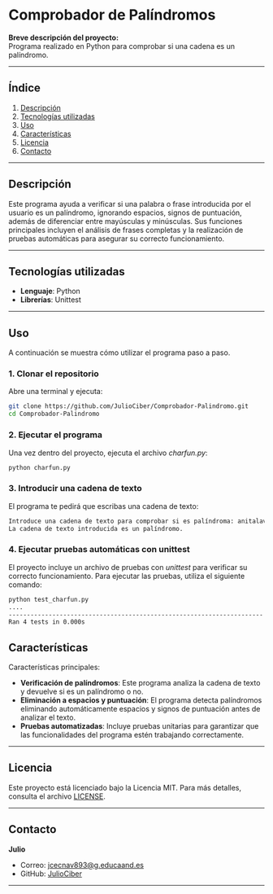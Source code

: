 # Comprobador de Palíndromos

**Breve descripción del proyecto:**  
Programa realizado en Python para comprobar si una cadena es un palíndromo.  

---

## Índice

1. [Descripción](#descripción)
2. [Tecnologías utilizadas](#tecnologías-utilizadas)
3. [Uso](#uso)
4. [Características](#características)
5. [Licencia](#licencia)
6. [Contacto](#contacto)

---

## Descripción

Este programa ayuda a verificar si una palabra o frase introducida por el usuario es un palíndromo, ignorando espacios, signos de puntuación, además de diferenciar entre mayúsculas y minúsculas. Sus funciones principales incluyen el análisis de frases completas y la realización de pruebas automáticas para asegurar su correcto funcionamiento.

---
## Tecnologías utilizadas

- **Lenguaje**: Python
- **Librerías**: Unittest

---

## Uso

A continuación se muestra cómo utilizar el programa paso a paso.
### 1. Clonar el repositorio

Abre una terminal y ejecuta:

```bash
git clone https://github.com/JulioCiber/Comprobador-Palindromo.git
cd Comprobador-Palindromo
```
### 2. Ejecutar el programa
Una vez dentro del proyecto, ejecuta el archivo *charfun.py*:
```bash
python charfun.py
```

### 3. Introducir una cadena de texto
El programa te pedirá que escribas una cadena de texto:
```bash
Introduce una cadena de texto para comprobar si es palíndroma: anitalavalatina
La cadena de texto introducida es un palíndromo.
```
### 4. Ejecutar pruebas automáticas con unittest
El proyecto incluye un archivo de pruebas con *unittest* para verificar su correcto funcionamiento. Para ejecutar las pruebas, utiliza el siguiente comando:
```bash
python test_charfun.py
....
----------------------------------------------------------------------
Ran 4 tests in 0.000s
```

## Características

Características principales:
-  **Verificación de palíndromos**: Este programa analiza la cadena de texto y devuelve si es un palíndromo o no.
-  **Eliminación a espacios y puntuación**: El programa detecta palíndromos eliminando automáticamente espacios y signos de puntuación antes de analizar el texto.
-  **Pruebas automatizadas**: Incluye pruebas unitarias para garantizar que las funcionalidades del programa estén trabajando correctamente.

---

## Licencia

Este proyecto está licenciado bajo la Licencia MIT. Para más detalles, consulta el archivo [LICENSE](LICENSE).


---

## Contacto

**Julio**  
- Correo: [jcecnav893@g.educaand.es](mailto:jcecnav893@g.educaand.es)   
- GitHub: [JulioCiber](https://github.com/JulioCiber)

---


